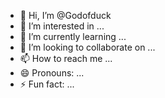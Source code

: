 - 👋 Hi, I’m @Godofduck
- 👀 I’m interested in ...
- 🌱 I’m currently learning ...
- 💞️ I’m looking to collaborate on ...
- 📫 How to reach me ...
- 😄 Pronouns: ...
- ⚡ Fun fact: ...

<!---
Godofduck/Godofduck is a ✨ special ✨ repository because its `README.md` (this file) appears on your GitHub profile.
You can click the Preview link to take a look at your changes.
--->
